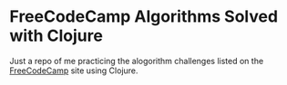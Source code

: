 # FreeCodeCamp Algorithms Solved with Clojure

Just a repo of me practicing the alogorithm challenges listed on the [FreeCodeCamp](https://www.freecodecamp.com) site using Clojure.
